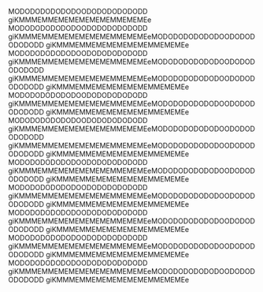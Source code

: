 MODODODODODODOODODODODODODD giKMMMEMMEMEMEMEMEMEMMEMEMEe
MODODODODODODOODODODODODODD giKMMMEMMEMEMEMEMEMEMMEMEMEeMODODODODODODOODODODODODODD giKMMMEMMEMEMEMEMEMEMMEMEMEe
MODODODODODODOODODODODODODD giKMMMEMMEMEMEMEMEMEMMEMEMEeMODODODODODODOODODODODODODD giKMMMEMMEMEMEMEMEMEMMEMEMEeMODODODODODODOODODODODODODD giKMMMEMMEMEMEMEMEMEMMEMEMEe
MODODODODODODOODODODODODODD giKMMMEMMEMEMEMEMEMEMMEMEMEeMODODODODODODOODODODODODODD giKMMMEMMEMEMEMEMEMEMMEMEMEe
MODODODODODODOODODODODODODD giKMMMEMMEMEMEMEMEMEMMEMEMEeMODODODODODODOODODODODODODD giKMMMEMMEMEMEMEMEMEMMEMEMEeMODODODODODODOODODODODODODD giKMMMEMMEMEMEMEMEMEMMEMEMEe
MODODODODODODOODODODODODODD giKMMMEMMEMEMEMEMEMEMMEMEMEeMODODODODODODOODODODODODODD giKMMMEMMEMEMEMEMEMEMMEMEMEe
MODODODODODODOODODODODODODD giKMMMEMMEMEMEMEMEMEMMEMEMEeMODODODODODODOODODODODODODD giKMMMEMMEMEMEMEMEMEMMEMEMEe
MODODODODODODOODODODODODODD giKMMMEMMEMEMEMEMEMEMMEMEMEeMODODODODODODOODODODODODODD giKMMMEMMEMEMEMEMEMEMMEMEMEe
MODODODODODODOODODODODODODD giKMMMEMMEMEMEMEMEMEMMEMEMEeMODODODODODODOODODODODODODD giKMMMEMMEMEMEMEMEMEMMEMEMEe
MODODODODODODOODODODODODODD giKMMMEMMEMEMEMEMEMEMMEMEMEeMODODODODODODOODODODODODODD giKMMMEMMEMEMEMEMEMEMMEMEMEe
